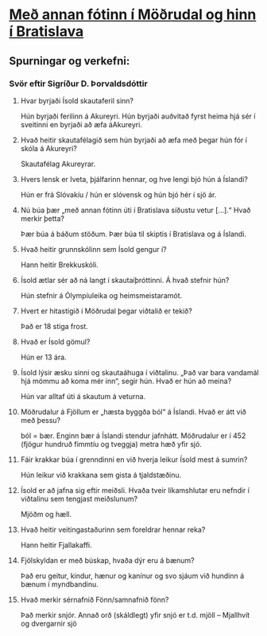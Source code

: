 # [Með annan fótinn í Möðrudal og hinn í Bratislava](https://www.ruv.is/frett/med-annan-fotinn-i-modrudal-og-hinn-i-bratislava)

## Spurningar og verkefni:

### Svör eftir Sigríður D. Þorvaldsdóttir

1. Hvar byrjaði Ísold skautaferil sinn?

    Hún byrjaði ferilinn á Akureyri. Hún byrjaði auðvitað fyrst heima hjá sér í
sveitinni en byrjaði að æfa áAkureyri.

2. Hvað heitir skautafélagið sem hún byrjaði að æfa með þegar hún fór í skóla á Akureyri?

    Skautafélag Akureyrar.
3. Hvers lensk er Iveta, þjálfarinn hennar, og hve lengi bjó hún á Íslandi?

    Hún er frá Slóvakíu / hún er slóvensk og hún bjó hér í sjö ár.

4. Nú búa þær „með annan fótinn úti í Bratislava síðustu vetur [...].“ Hvað merkir þetta?

    Þær búa á báðum stöðum. Þær búa til skiptis í Bratislava og á Íslandi.

5. Hvað heitir grunnskólinn sem Ísold gengur í?

    Hann heitir Brekkuskóli.

6. Ísold ætlar sér að ná langt í skautaíþróttinni. Á hvað stefnir hún?

    Hún stefnir á Ólympíuleika og heimsmeistaramót.

7. Hvert er hitastigið í Möðrudal þegar viðtalið er tekið?

    Það er 18 stiga frost.

8. Hvað er Ísold gömul?

    Hún er 13 ára.

9. Ísold lýsir æsku sinni og skautaáhuga í viðtalinu. „Það var bara vandamál
hjá mömmu að koma mér inn“, segir hún. Hvað er hún að meina?

    Hún var alltaf úti á skautum á veturna.

10. Möðrudalur á Fjöllum er „hæsta byggða ból“ á Íslandi. Hvað er átt við með þessu?

    ból = bær. Enginn bær á Íslandi stendur jafnhátt. Möðrudalur er í 452
(fjögur hundruð fimmtíu og tveggja) metra hæð yfir sjó.

11. Fáir krakkar búa í grenndinni en við hverja leikur Ísold mest á sumrin?

    Hún leikur við krakkana sem gista á tjaldstæðinu.

12. Ísold er að jafna sig eftir meiðsli. Hvaða tveir líkamshlutar eru nefndir í viðtalinu sem tengjast meiðslunum?

    Mjöðm og hæll.

13. Hvað heitir veitingastaðurinn sem foreldrar hennar reka?

    Hann heitir Fjallakaffi.

14. Fjölskyldan er með búskap, hvaða dýr eru á bænum?

    Það eru geitur, kindur, hænur og kanínur og svo sjáum við hundinn á bænum í
myndbandinu.

15. Hvað merkir sérnafnið Fönn/samnafnið fönn?

    Það merkir snjór. Annað orð (skáldlegt) yfir snjó er t.d. mjöll – Mjallhvít og dvergarnir sjö

